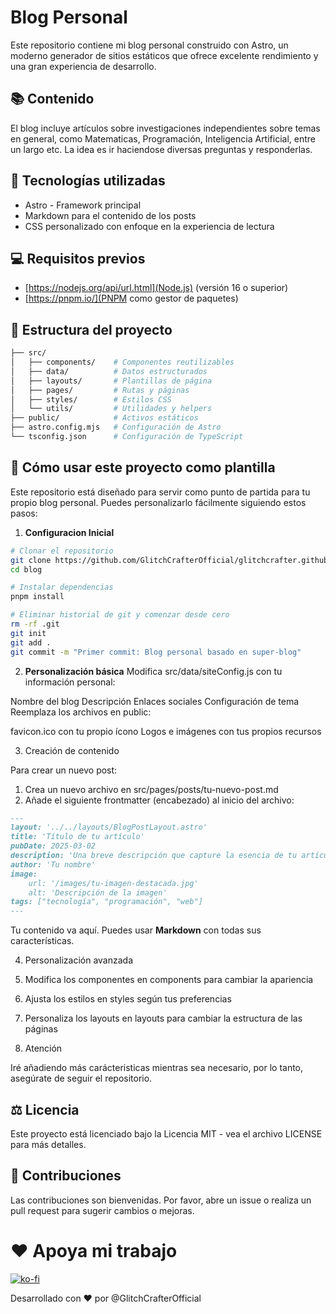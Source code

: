 # Blog Personal

Este repositorio contiene mi blog personal construido con Astro, un moderno generador de sitios estáticos que ofrece excelente rendimiento y una gran experiencia de desarrollo.

## 📚 Contenido

El blog incluye artículos sobre investigaciones independientes sobre temas en general, como Matematicas, Programación, Inteligencia Artificial, entre un largo etc. La idea es ir haciendose diversas preguntas y responderlas. 

## 🔧 Tecnologías utilizadas
- Astro - Framework principal
- Markdown para el contenido de los posts
- CSS personalizado con enfoque en la experiencia de lectura


## 💻 Requisitos previos
- [https://nodejs.org/api/url.html](Node.js) (versión 16 o superior)
- [https://pnpm.io/](PNPM como gestor de paquetes)

## 📂 Estructura del proyecto

```sh
├── src/
│   ├── components/    # Componentes reutilizables
│   ├── data/          # Datos estructurados
│   ├── layouts/       # Plantillas de página
│   ├── pages/         # Rutas y páginas
│   ├── styles/        # Estilos CSS
│   └── utils/         # Utilidades y helpers
├── public/            # Activos estáticos
├── astro.config.mjs   # Configuración de Astro
└── tsconfig.json      # Configuración de TypeScript
```

## 📝 Cómo usar este proyecto como plantilla
Este repositorio está diseñado para servir como punto de partida para tu propio blog personal. Puedes personalizarlo fácilmente siguiendo estos pasos:

1. **Configuracion Inicial**

```sh
# Clonar el repositorio
git clone https://github.com/GlitchCrafterOfficial/glitchcrafter.github.io blog
cd blog

# Instalar dependencias
pnpm install

# Eliminar historial de git y comenzar desde cero
rm -rf .git
git init
git add .
git commit -m "Primer commit: Blog personal basado en super-blog"
```
2. **Personalización básica**
Modifica src/data/siteConfig.js con tu información personal:

Nombre del blog
Descripción
Enlaces sociales
Configuración de tema
Reemplaza los archivos en public:

favicon.ico con tu propio ícono
Logos e imágenes con tus propios recursos

3. Creación de contenido

Para crear un nuevo post:

1. Crea un nuevo archivo en src/pages/posts/tu-nuevo-post.md
2. Añade el siguiente frontmatter (encabezado) al inicio del archivo:

```md
---
layout: '../../layouts/BlogPostLayout.astro'
title: 'Título de tu artículo'
pubDate: 2025-03-02
description: 'Una breve descripción que capture la esencia de tu artículo'
author: 'Tu nombre'
image:
    url: '/images/tu-imagen-destacada.jpg'
    alt: 'Descripción de la imagen'
tags: ["tecnología", "programación", "web"]
---
```

Tu contenido va aquí. Puedes usar **Markdown** con todas sus características.


4. Personalización avanzada

1. Modifica los componentes en components para cambiar la apariencia
2. Ajusta los estilos en styles según tus preferencias
3. Personaliza los layouts en layouts para cambiar la estructura de las páginas

5. Atención 

Iré añadiendo más carácteristicas mientras sea necesario, por lo tanto, asegúrate de seguir el repositorio.

## ⚖️ Licencia 

Este proyecto está licenciado bajo la Licencia MIT - vea el archivo LICENSE para más detalles.

## 🤝 Contribuciones
Las contribuciones son bienvenidas. Por favor, abre un issue o realiza un pull request para sugerir cambios o mejoras.

# ❤️ Apoya mi trabajo

[![ko-fi](https://ko-fi.com/img/githubbutton_sm.svg)](https://ko-fi.com/H2H2ITQJK)

Desarrollado con ❤️ por @GlitchCrafterOfficial

